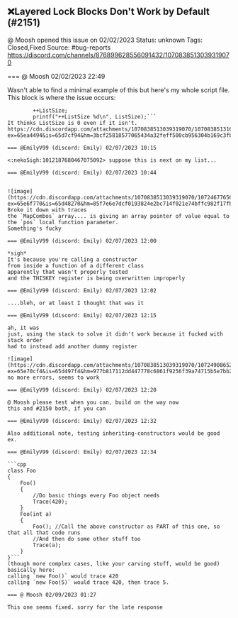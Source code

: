 ## ❌Layered Lock Blocks Don't Work by Default (#2151)
@ Moosh opened this issue on 02/02/2023
Status: unknown
Tags: Closed,Fixed
Source: #bug-reports https://discord.com/channels/876899628556091432/1070838513039319070


=== @ Moosh 02/02/2023 22:49

Wasn't able to find a minimal example of this but here's my whole script file. This block is where the issue occurs:
```        printf("++ListSize %d\n", ListSize);
        ++ListSize;
        printf("++ListSize %d\n", ListSize);```
It thinks ListSize is 0 even if it isn't.
https://cdn.discordapp.com/attachments/1070838513039319070/1070838513160949890/GBCarve.zs?ex=65ea4494&is=65d7cf94&hm=3bcf25818577065434a32feff500cb956304b169c3fb817e0df3141cc8c3abfb&

=== @EmilyV99 (discord: Emily) 02/07/2023 10:15

<:nekoSigh:1012187680467075092> suppose this is next on my list...

=== @EmilyV99 (discord: Emily) 02/07/2023 10:44


![image](https://cdn.discordapp.com/attachments/1070838513039319070/1072467765681737759/image.png?ex=65e6f770&is=65d48270&hm=85f7e6e7dcf0193824e2bc714f021e74bffc982f17fbb23852bd24bad2ef26bc&)
Broke it down with traces
the `MapCombos` array.... is giving an array pointer of value equal to the `pos` local function parameter.
Something's fucky

=== @EmilyV99 (discord: Emily) 02/07/2023 12:00

*sigh*
It's because you're calling a constructor
from inside a function of a different class
apparently that wasn't properly tested
and the THISKEY register is being overwritten improperly

=== @EmilyV99 (discord: Emily) 02/07/2023 12:02

....bleh, or at least I thought that was it

=== @EmilyV99 (discord: Emily) 02/07/2023 12:15

ah, it was
just, using the stack to solve it didn't work because it fucked with stack order
had to instead add another dummy register

![image](https://cdn.discordapp.com/attachments/1070838513039319070/1072490865207017533/image.png?ex=65e70cf4&is=65d497f4&hm=977b817112dd447778c6861f9256f39a74715b5e7bb26106a7d672e88652f22c&)
no more errors, seems to work

=== @EmilyV99 (discord: Emily) 02/07/2023 12:20

@ Moosh please test when you can, build on the way now
this and #2150 both, if you can

=== @EmilyV99 (discord: Emily) 02/07/2023 12:32

Also additional note, testing inheriting-constructors would be good
ex.

=== @EmilyV99 (discord: Emily) 02/07/2023 12:34

```cpp
class Foo
{
    Foo()
    {
        //Do basic things every Foo object needs
        Trace(420);
    }
    Foo(int a)
    {
        Foo(); //Call the above constructor as PART of this one, so that all that code runs
        //And then do some other stuff too
        Trace(a);
    }
}```
(though more complex cases, like your carving stuff, would be good)
basically here:
calling `new Foo()` would trace 420
calling `new Foo(5)` would trace 420, then trace 5.

=== @ Moosh 02/09/2023 01:27

This one seems fixed. sorry for the late response

